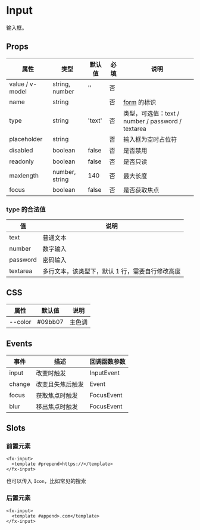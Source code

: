 # Input

输入框。

## Props

| 属性            | 类型           | 默认值    | 必填 | 说明                                              |
| --------------- | -------------- | --------- | ---- | ------------------------------------------------- |
| value / v-model | string, number | ''        | 否   |
| name            | string         |           | 否   | [form](./README.Form.md) 的标识                   |
| type            | string         | 'text'    | 否   | 类型，可选值：text / number / password / textarea |
| placeholder     | string         |           | 否   | 输入框为空时占位符                                |
| disabled        | boolean        | false     | 否   | 是否禁用                                          |
| readonly        | boolean        | false     | 否   | 是否只读                                          |
| maxlength       | number, string | 140       | 否   | 最大长度                                          |
| focus           | boolean        | false     | 否   | 是否获取焦点                                      |

### type 的合法值

| 值       | 说明                                            |
| -------- | ----------------------------------------------- |
| text     | 普通文本                                        |
| number   | 数字输入                                        |
| password | 密码输入                                        |
| textarea | 多行文本，该类型下，默认 1 行，需要自行修改高度 |

## CSS

| 属性    | 默认值  | 说明   |
| ------- | ------- | ------ |
| --color | #09bb07 | 主色调 |

## Events

| 事件   | 描述             | 回调函数参数 |
| ------ | ---------------- | ------------ |
| input  | 改变时触发       | InputEvent   |
| change | 改变且失焦后触发 | Event        |
| focus  | 获取焦点时触发   | FocusEvent   |
| blur   | 移出焦点时触发   | FocusEvent   |

## Slots

### 前置元素

```
<fx-input>
  <template #prepend>https://</template>
</fx-input>
```

也可以传入 `Icon`，比如常见的搜索

### 后置元素

```
<fx-input>
  <template #append>.com</template>
</fx-input>
```
